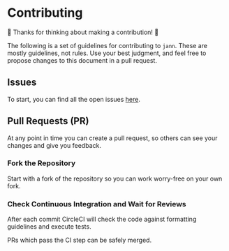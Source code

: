 # Contributing

🎉 Thanks for thinking about making a contribution! 🎉

The following is a set of guidelines for contributing to `jann`. These are mostly guidelines, not rules. Use your best judgment, and feel free to propose changes to this document in a pull request.

## Issues

To start, you can find all the open issues [here](https://github.com/korymath/jann/issues).

## Pull Requests (PR)

At any point in time you can create a pull request, so others can see your changes and give you feedback.

### Fork the Repository

Start with a fork of the repository so you can work worry-free on your own fork.

### Check Continuous Integration and Wait for Reviews

After each commit CircleCI will check the code against formatting guidelines and execute tests.

PRs which pass the CI step can be safely merged.
